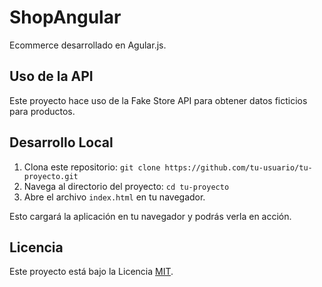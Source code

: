 # ShopAngular

Ecommerce desarrollado en Agular.js.

## Uso de la API

Este proyecto hace uso de la Fake Store API para obtener datos ficticios para productos.

## Desarrollo Local

1. Clona este repositorio: `git clone https://github.com/tu-usuario/tu-proyecto.git`
2. Navega al directorio del proyecto: `cd tu-proyecto`
3. Abre el archivo `index.html` en tu navegador.

Esto cargará la aplicación en tu navegador y podrás verla en acción.

## Licencia

Este proyecto está bajo la Licencia [MIT](LICENSE).
